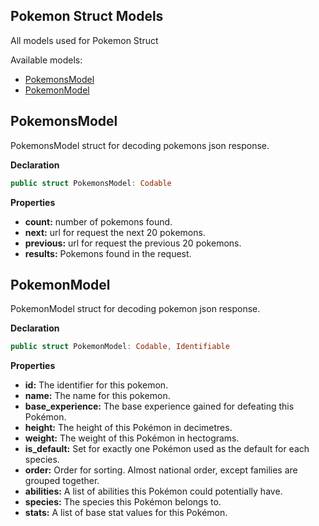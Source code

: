 ## Pokemon Struct Models

All models used for Pokemon Struct

Available models: 

- [PokemonsModel](#pokemonsModel)
- [PokemonModel](#pokemonModel)

## PokemonsModel

PokemonsModel struct for decoding pokemons json response.

**Declaration**
```swift
public struct PokemonsModel: Codable
```
**Properties**

- **count:** number of pokemons found.
- **next:** url for request the next 20 pokemons.
- **previous:** url for request the previous 20 pokemons.
- **results:** Pokemons found in the request.


## PokemonModel

PokemonModel struct for decoding pokemon json response.

**Declaration**
```swift
public struct PokemonModel: Codable, Identifiable
```
**Properties**

- **id:** The identifier for this pokemon.
- **name:** The name for this pokemon.
- **base_experience:** The base experience gained for defeating this Pokémon.
- **height:** The height of this Pokémon in decimetres.
- **weight:** The weight of this Pokémon in hectograms.
- **is_default:** Set for exactly one Pokémon used as the default for each species.
- **order:** Order for sorting. Almost national order, except families are grouped together.
- **abilities:** A list of abilities this Pokémon could potentially have.
- **species:** The species this Pokémon belongs to.
- **stats:** A list of base stat values for this Pokémon.


